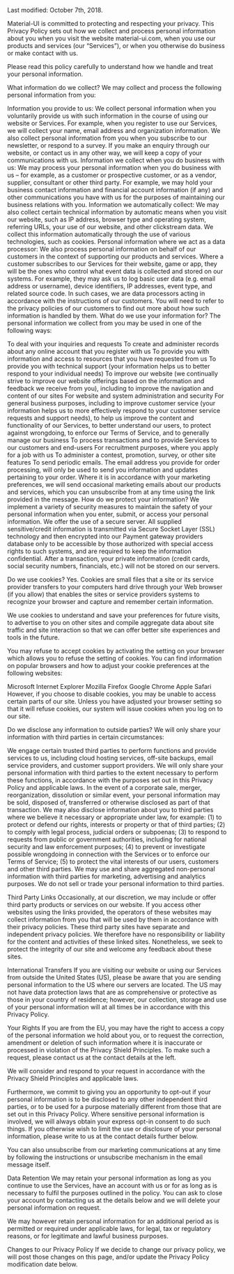 Last modified: October 7th, 2018.

Material-UI is committed to protecting and respecting your privacy. This Privacy Policy sets out how we collect and process personal information about you when you visit the website material-ui.com, when you use our products and services (our “Services”), or when you otherwise do business or make contact with us.

Please read this policy carefully to understand how we handle and treat your personal information.

What information do we collect?
We may collect and process the following personal information from you:

Information you provide to us: We collect personal information when you voluntarily provide us with such information in the course of using our website or Services. For example, when you register to use our Services, we will collect your name, email address and organization information. We also collect personal information from you when you subscribe to our newsletter, or respond to a survey. If you make an enquiry through our website, or contact us in any other way, we will keep a copy of your communications with us.
Information we collect when you do business with us: We may process your personal information when you do business with us – for example, as a customer or prospective customer, or as a vendor, supplier, consultant or other third party. For example, we may hold your business contact information and financial account information (if any) and other communications you have with us for the purposes of maintaining our business relations with you.
Information we automatically collect: We may also collect certain technical information by automatic means when you visit our website, such as IP address, browser type and operating system, referring URLs, your use of our website, and other clickstream data. We collect this information automatically through the use of various technologies, such as cookies.
Personal information where we act as a data processor: We also process personal information on behalf of our customers in the context of supporting our products and services. Where a customer subscribes to our Services for their website, game or app, they will be the ones who control what event data is collected and stored on our systems. For example, they may ask us to log basic user data (e.g. email address or username), device identifiers, IP addresses, event type, and related source code. In such cases, we are data processors acting in accordance with the instructions of our customers. You will need to refer to the privacy policies of our customers to find out more about how such information is handled by them.
What do we use your information for?
The personal information we collect from you may be used in one of the following ways:

To deal with your inquiries and requests
To create and administer records about any online account that you register with us
To provide you with information and access to resources that you have requested from us
To provide you with technical support (your information helps us to better respond to your individual needs)
To improve our website (we continually strive to improve our website offerings based on the information and feedback we receive from you), including to improve the navigation and content of our sites
For website and system administration and security
For general business purposes, including to improve customer service (your information helps us to more effectively respond to your customer service requests and support needs), to help us improve the content and functionality of our Services, to better understand our users, to protect against wrongdoing, to enforce our Terms of Service, and to generally manage our business
To process transactions and to provide Services to our customers and end-users
For recruitment purposes, where you apply for a job with us
To administer a contest, promotion, survey, or other site features
To send periodic emails. The email address you provide for order processing, will only be used to send you information and updates pertaining to your order. Where it is in accordance with your marketing preferences, we will send occasional marketing emails about our products and services, which you can unsubscribe from at any time using the link provided in the message.
How do we protect your information?
We implement a variety of security measures to maintain the safety of your personal information when you enter, submit, or access your personal information. We offer the use of a secure server. All supplied sensitive/credit information is transmitted via Secure Socket Layer (SSL) technology and then encrypted into our Payment gateway providers database only to be accessible by those authorized with special access rights to such systems, and are required to keep the information confidential. After a transaction, your private information (credit cards, social security numbers, financials, etc.) will not be stored on our servers.

Do we use cookies?
Yes. Cookies are small files that a site or its service provider transfers to your computers hard drive through your Web browser (if you allow) that enables the sites or service providers systems to recognize your browser and capture and remember certain information.

We use cookies to understand and save your preferences for future visits, to advertise to you on other sites and compile aggregate data about site traffic and site interaction so that we can offer better site experiences and tools in the future.

You may refuse to accept cookies by activating the setting on your browser which allows you to refuse the setting of cookies. You can find information on popular browsers and how to adjust your cookie preferences at the following websites:

Microsoft Internet Explorer
Mozilla Firefox
Google Chrome
Apple Safari
However, if you choose to disable cookies, you may be unable to access certain parts of our site. Unless you have adjusted your browser setting so that it will refuse cookies, our system will issue cookies when you log on to our site.

Do we disclose any information to outside parties?
We will only share your information with third parties in certain circumstances:

We engage certain trusted third parties to perform functions and provide services to us, including cloud hosting services, off-site backups, email service providers, and customer support providers. We will only share your personal information with third parties to the extent necessary to perform these functions, in accordance with the purposes set out in this Privacy Policy and applicable laws.
In the event of a corporate sale, merger, reorganization, dissolution or similar event, your personal information may be sold, disposed of, transferred or otherwise disclosed as part of that transaction.
We may also disclose information about you to third parties where we believe it necessary or appropriate under law, for example: (1) to protect or defend our rights, interests or property or that of third parties; (2) to comply with legal process, judicial orders or subpoenas; (3) to respond to requests from public or government authorities, including for national security and law enforcement purposes; (4) to prevent or investigate possible wrongdoing in connection with the Services or to enforce our Terms of Service; (5) to protect the vital interests of our users, customers and other third parties.
We may use and share aggregated non-personal information with third parties for marketing, advertising and analytics purposes.
We do not sell or trade your personal information to third parties.

Third Party Links
Occasionally, at our discretion, we may include or offer third party products or services on our website. If you access other websites using the links provided, the operators of these websites may collect information from you that will be used by them in accordance with their privacy policies. These third party sites have separate and independent privacy policies. We therefore have no responsibility or liability for the content and activities of these linked sites. Nonetheless, we seek to protect the integrity of our site and welcome any feedback about these sites.

International Transfers
If you are visiting our website or using our Services from outside the United States (US), please be aware that you are sending personal information to the US where our servers are located. The US may not have data protection laws that are as comprehensive or protective as those in your country of residence; however, our collection, storage and use of your personal information will at all times be in accordance with this Privacy Policy.

Your Rights
If you are from the EU, you may have the right to access a copy of the personal information we hold about you, or to request the correction, amendment or deletion of such information where it is inaccurate or processed in violation of the Privacy Shield Principles. To make such a request, please contact us at the contact details at the left.

We will consider and respond to your request in accordance with the Privacy Shield Principles and applicable laws.

Furthermore, we commit to giving you an opportunity to opt-out if your personal information is to be disclosed to any other independent third parties, or to be used for a purpose materially different from those that are set out in this Privacy Policy. Where sensitive personal information is involved, we will always obtain your express opt-in consent to do such things. If you otherwise wish to limit the use or disclosure of your personal information, please write to us at the contact details further below.

You can also unsubscribe from our marketing communications at any time by following the instructions or unsubscribe mechanism in the email message itself.

Data Retention
We may retain your personal information as long as you continue to use the Services, have an account with us or for as long as is necessary to fulfil the purposes outlined in the policy. You can ask to close your account by contacting us at the details below and we will delete your personal information on request.

We may however retain personal information for an additional period as is permitted or required under applicable laws, for legal, tax or regulatory reasons, or for legitimate and lawful business purposes.

Changes to our Privacy Policy
If we decide to change our privacy policy, we will post those changes on this page, and/or update the Privacy Policy modification date below.